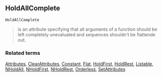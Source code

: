 ## HoldAllComplete

```
HoldAllComplete
```

> is an attribute specifying that all arguments of a function should be left completely unevaluated and sequences shouldn't be flattende out.



### Related terms 
[Attributes](Attributes.md), [ClearAttributes](ClearAttributes.md), [Constant](Constant.md),  [Flat](Flat.md), [HoldFirst](HoldFirst.md), [HoldRest](HoldRest.md), [Listable](Listable.md), [NHoldAll](NHoldAll.md), [NHoldFirst](NHoldFirst.md), [NHoldRest](NHoldRest.md),  [Orderless](Orderless.md), [SetAttributes](SetAttributes.md)
